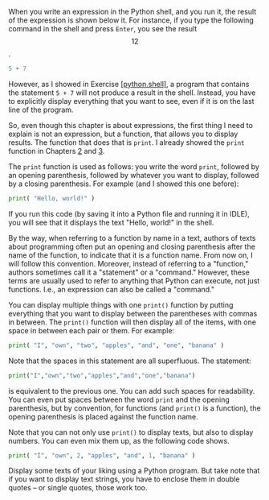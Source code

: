 When you write an expression in the Python shell, and you run it, the
result of the expression is shown below it. For instance, if you type
the following command in the shell and press `Enter`, you see the result
$$12$$.

```python
5 + 7
```

However, as I showed in Exercise
<a href="#python.shell" data-reference-type="ref" data-reference="python.shell">[python.shell]</a>,
a program that contains the statement `5 + 7` will not produce a result
in the shell. Instead, you have to explicitly display everything that
you want to see, even if it is on the last line of the program.

So, even though this chapter is about expressions, the first thing I
need to explain is not an expression, but a function, that allows you to
display results. The function that does that is `print`. I already
showed the `print` function in Chapters
<a href="#ch:introduction" data-reference-type="ref" data-reference="ch:introduction">2</a>
and
<a href="#ch:usingpython" data-reference-type="ref" data-reference="ch:usingpython">3</a>.

The `print` function is used as follows: you write the word `print`,
followed by an opening parenthesis, followed by whatever you want to
display, followed by a closing parenthesis. For example (and I showed
this one before):

```python
print( "Hello, world!" )
```

If you run this code (by saving it into a Python file and running it in
IDLE), you will see that it displays the text "Hello, world!" in the
shell.

By the way, when referring to a function by name in a text, authors of
texts about programming often put an opening and closing parenthesis
after the name of the function, to indicate that it is a function name.
From now on, I will follow this convention. Moreover, instead of
referring to a "function," authors sometimes call it a "statement" or a
"command." However, these terms are usually used to refer to anything
that Python can execute, not just functions. I.e., an expression can
also be called a "command."

You can display multiple things with one `print()` function by putting
everything that you want to display between the parentheses with commas
in between. The `print()` function will then display all of the items,
with one space in between each pair or them. For example:

```python
print( "I", "own", "two", "apples", "and", "one", "banana" )
```

Note that the spaces in this statement are all superfluous. The
statement:

```python
print("I","own","two","apples","and","one","banana")
```

is equivalent to the previous one. You can add such spaces for
readability. You can even put spaces between the word `print` and the
opening parenthesis, but by convention, for functions (and `print()` is
a function), the opening parenthesis is placed against the function
name.

Note that you can not only use `print()` to display texts, but also to
display numbers. You can even mix them up, as the following code shows.

```python
print( "I", "own", 2, "apples", "and", 1, "banana" )
```

Display some texts of your liking using a Python program. But take note
that if you want to display text strings, you have to enclose them in
double quotes – or single quotes, those work too.
